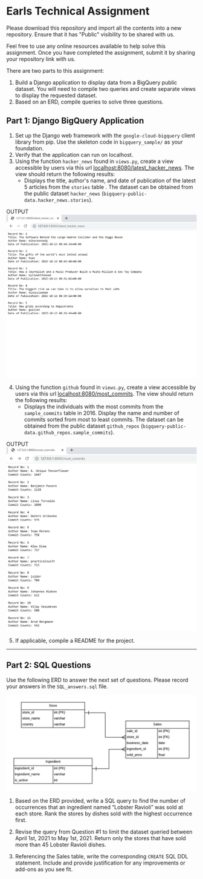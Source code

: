 # Earls Technical Assignment

Please download this repository and import all the contents into a new repository. Ensure that it has "Public" visibility to be shared with us.

Feel free to use any online resources available to help solve this assignment. Once you have completed the assignment, submit it by sharing your repository link with us.

There are two parts to this assignment:
1. Build a Django application to display data from a BigQuery public dataset. You will need to compile two queries and create separate views to display the requested dataset.
2. Based on an ERD, compile queries to solve three questions.


## Part 1: Django BigQuery Application

1. Set up the Django web framework with the `google-cloud-bigquery` client library from pip. Use the skeleton code in `bigquery_sample/` as your foundation.
2. Verify that the application can run on localhost.
3. Using the function `hacker_news` found in `views.py`, create a view accessible by users via this url [localhost:8080/latest_hacker_news](localhost:8080/latest_hacker_news). The view should return the following results:
    - Displays the title, author's name, and date of publication of the latest 5 articles from the `stories` table . The dataset can be obtained from the public dataset `hacker_news` (`bigquery-public-data.hacker_news.stories`).
    
OUTPUT
![Sales ERD](Part_1_latest_hacker_news_output.png)

4. Using the function `github` found in `views.py`, create a view accessible by users via this url [localhost:8080/most_commits](localhost:8080/most_commits). The view should return the following results:
    - Displays the individuals with the most commits from the `sample_commits` table in 2016. Display the name and number of commits sorted from most to least commits. The dataset can be obtained from the public dataset `github_repos` (`bigquery-public-data.github_repos.sample_commits`).

OUTPUT
![Sales ERD](Part_1_most_commits_output.png)

5. If applicable, compile a README for the project.

___

## Part 2: SQL Questions

Use the following ERD to answer the next set of questions. Please record your answers in the `SQL_answers.sql` file.

![Sales ERD](Sales_ERD.jpeg)

1. Based on the ERD provided, write a SQL query to find the number of occurrences that an ingredient named “Lobster Ravioli” was sold at each store. Rank the stores by dishes sold with the highest occurrence first.


2. Revise the query from Question #1 to limit the dataset queried between April 1st, 2021 to May 1st, 2021. Return only the stores that have sold more than 45 Lobster Ravioli dishes.


3. Referencing the Sales table, write the corresponding `CREATE` SQL DDL statement. Include and provide justification for any improvements or add-ons as you see fit.
